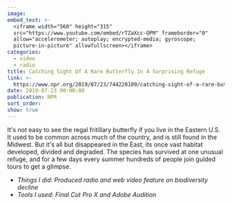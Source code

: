 ```yaml
---
image:
embed_text: >-
  <iframe width="560" height="315"
  src="https://www.youtube.com/embed/rTZaXcc-OPM" frameborder="0"
  allow="accelerometer; autoplay; encrypted-media; gyroscope;
  picture-in-picture" allowfullscreen></iframe>
categories:
  - video
  - radio
title: Catching Sight Of A Rare Butterfly In A Surprising Refuge
link: >-
  https://www.npr.org/2019/07/23/744220109/catching-sight-of-a-rare-butterfly-in-a-surprise-refuge
date: 2019-07-23 00:00:00
publication: NPR
sort_order:
show: true
---
```


It's not easy to see the regal fritillary butterfly if you live in the Eastern U.S. It used to be common across much of the country, and is still found in the Midwest. But it's all but disappeared in the East, its once vast habitat developed, divided and degraded. The species has survived at one unusual refuge, and for a few days every summer hundreds of people join guided tours to get a glimpse.

* *Things I did: Produced radio and web video feature on biodiversity decline*
* *Tools I used: Final Cut Pro X and Adobe Audition*